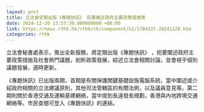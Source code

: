 ```yaml
---
layout: post
title: 立法會定期出版《專題快訊》 扼要闡述政府主要政策措施等
date: 2024-12-20 13:57:39.000000000 +08:00
link: https://news.rthk.hk/rthk/ch/component/k2/1784337-20241220.htm
categories: rthk
---
```


立法會秘書處表示，推出全新服務，將定期出版《專題快訊》 ，扼要闡述政府主要政策措施及社會熱門議題，剖析政策發展，綜述立法會相關討論，並會視乎個別議題發展，適時更新。

《專題快訊》已出版兩期，首期是有關保護關鍵基礎設施電腦系統，當中闡述或介紹政府相關的立法建議原則，其他司法管轄區的有關法例，以及議員意見等。第二期則關於香港交通及運輸基建網絡，當中提到長遠發長規劃，香港與內地跨境交通網絡等。市民查閱可登入《專題快訊》的連結。
